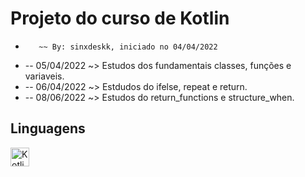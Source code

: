 # Projeto do curso de Kotlin


*        ~~ By: sinxdeskk, iniciado no 04/04/2022
* -- 05/04/2022 ~> Estudos dos fundamentais classes, funções e variaveis.
* -- 06/04/2022 ~> Estdudos do ifelse, repeat e return.
* -- 08/06/2022 ~> Estudos do return_functions e structure_when.

## Linguagens

<img align="left" alt="Kotlin" width="30px" src="https://upload.wikimedia.org/wikipedia/commons/7/74/Kotlin_Icon.png"/> 